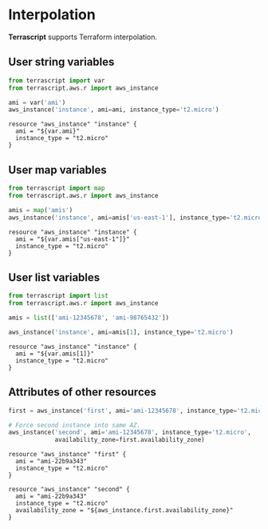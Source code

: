 # Interpolation

**Terrascript** supports Terraform interpolation.

## User string variables

```python
from terrascript import var
from terrascript.aws.r import aws_instance

ami = var('ami')
aws_instance('instance', ami=ami, instance_type='t2.micro')
```

```hcl
resource "aws_instance" "instance" {
  ami = "${var.ami}"
  instance_type = "t2.micro"
}
```

##  User map variables

```python
from terrascript import map
from terrascript.aws.r import aws_instance

amis = map('amis')
aws_instance('instance', ami=amis['us-east-1'], instance_type='t2.micro')
```

```hcl
resource "aws_instance" "instance" {
  ami = "${var.amis["us-east-1"]}"
  instance_type = "t2.micro"
}
```

## User list variables

```python
from terrascript import list
from terrascript.aws.r import aws_instance

amis = list(['ami-12345678', 'ami-98765432'])

aws_instance('instance', ami=amis[1], instance_type='t2.micro')
```

```hcl
resource "aws_instance" "instance" {
  ami = "${var.amis[1]}"
  instance_type = "t2.micro"
}
```

## Attributes of other resources

```python
first = aws_instance('first', ami='ami-12345678', instance_type='t2.micro')

# Force second instance into same AZ.
aws_instance('second', ami='ami-12345678', instance_type='t2.micro',
             availability_zone=first.availability_zone)
```

```hcl
resource "aws_instance" "first" {
  ami = "ami-22b9a343"
  instance_type = "t2.micro"
}

resource "aws_instance" "second" {
  ami = "ami-22b9a343"
  instance_type = "t2.micro"
  availability_zone = "${aws_instance.first.availability_zone}"
}
```

